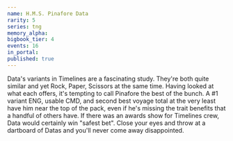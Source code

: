 ```yaml
---
name: H.M.S. Pinafore Data
rarity: 5
series: tng
memory_alpha:
bigbook_tier: 4
events: 16
in_portal:
published: true
---
```


Data's variants in Timelines are a fascinating study. They're both quite similar and yet Rock, Paper, Scissors at the same time. Having looked at what each offers, it's tempting to call Pinafore the best of the bunch. A #1 variant ENG, usable CMD, and second best voyage total at the very least have him near the top of the pack, even if he's missing the trait benefits that a handful of others have. If there was an awards show for Timelines crew, Data would certainly win "safest bet". Close your eyes and throw at a dartboard of Datas and you'll never come away disappointed.
